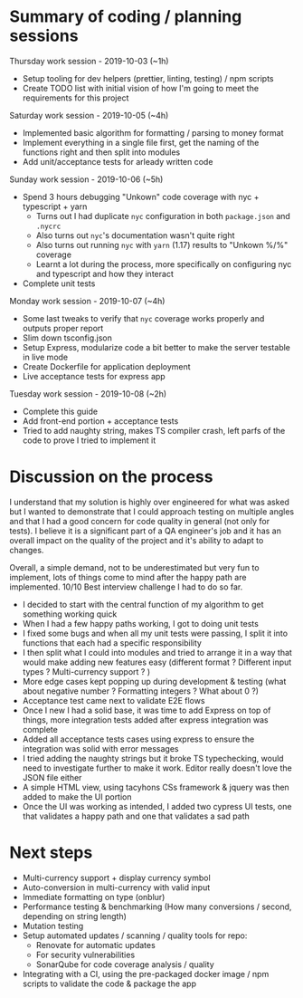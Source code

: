 # Summary of coding / planning sessions

Thursday work session - 2019-10-03 (~1h)
- Setup tooling for dev helpers (prettier, linting, testing) / npm scripts
- Create TODO list with initial vision of how I'm going to meet the requirements for this project

Saturday work session - 2019-10-05 (~4h)
- Implemented basic algorithm for formatting / parsing to money format
- Implement everything in a single file first, get the naming of the functions right and then split into modules
- Add unit/acceptance tests for arleady written code

Sunday work session - 2019-10-06 (~5h)
- Spend 3 hours debugging "Unkown" code coverage with nyc + typescript + yarn
    - Turns out I had duplicate `nyc` configuration in both `package.json` and `.nycrc`
    - Also turns out `nyc`'s documentation wasn't quite right
    - Also turns out running `nyc` with `yarn` (1.17) results to "Unkown %/%" coverage
    - Learnt a lot during the process, more specifically on configuring nyc and typescript and how they interact
- Complete unit tests

Monday work session - 2019-10-07 (~4h) 
- Some last tweaks to verify that `nyc` coverage works properly and outputs proper report
- Slim down tsconfig.json
- Setup Express, modularize code a bit better to make the server testable in live mode
- Create Dockerfile for application deployment
- Live acceptance tests for express app

Tuesday work session  - 2019-10-08 (~2h)
- Complete this guide
- Add front-end portion + acceptance tests
- Tried to add naughty string, makes TS compiler crash, left parfs of the code to prove I tried to implement it

# Discussion on the process

I understand that my solution is highly over engineered for what was asked but I wanted to demonstrate that I could approach testing on multiple angles and that I had a good concern for code quality in general (not only for tests).
I believe it is a significant part of a QA engineer's job and it has an overall impact on the quality of the project and it's ability to adapt to changes.

Overall, a simple demand, not to be underestimated but very fun to implement, lots of things come to mind after the happy path are implemented. 10/10 Best interview challenge I had to do so far.

- I decided to start with the central function of my algorithm to get something working quick
- When I had a few happy paths working, I got to doing unit tests
- I fixed some bugs and when all my unit tests were passing, I split it into functions that each had a specific responsibility
- I then split what I could into modules and tried to arrange it in a way that would make adding new features easy (different format 
? Different input types ? Multi-currency support ? )
- More edge cases kept popping up during development & testing (what about negative number ? Formatting integers ? What about 0 ?)
- Acceptance test came next to validate E2E flows
- Once I new I had a solid base, it was time to add Express on top of things, more integration tests added after express integration was complete
- Added all acceptance tests cases using express to ensure the integration was solid with error messages
- I tried adding the naughty strings but it broke TS typechecking, would need to investigate further to make it work. Editor really doesn't love the JSON file either
- A simple HTML view, using tacyhons CSs framework & jquery was then added to make the UI portion
- Once the UI was working as intended, I added two cypress UI tests, one that validates a happy path and one that validates a sad path

# Next steps

- Multi-currency support + display currency symbol
- Auto-conversion in multi-currency with valid input
- Immediate formatting on type (onblur)
- Performance testing & benchmarking (How many conversions / second, depending on string length)
- Mutation testing
- Setup automated updates / scanning / quality tools for repo:
    - Renovate for automatic updates
    - For security vulnerabilities
    - SonarQube for code coverage analysis / quality
- Integrating with a CI, using the pre-packaged docker image / npm scripts to validate the code & package the app